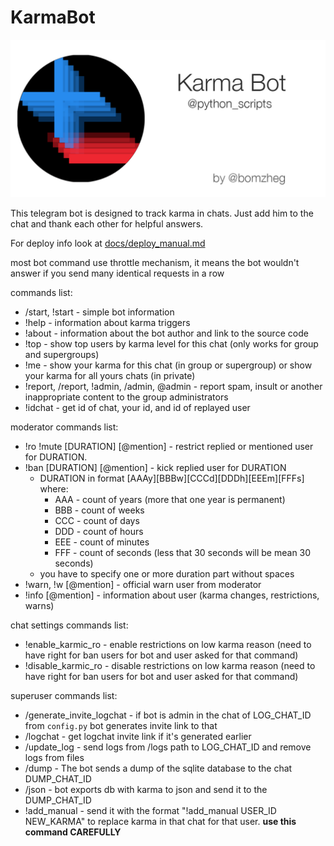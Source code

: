 # KarmaBot

![Лого проекта](./docs/pictures/gitgub_titlepic.png)

This telegram bot is designed to track karma in chats.
Just add him to the chat and thank each other for helpful answers.

For deploy info look at [docs/deploy_manual.md](./docs/deploy_manual.md)

most bot command use throttle mechanism, it means the bot wouldn't answer if you send many identical requests in a row

commands list:
* /start, !start - simple bot information
* !help - information about karma triggers
* !about - information about the bot author and link to the source code
* !top - show top users by karma level for this chat (only works for group and supergroups)
* !me - show your karma for this chat (in group or supergroup) or show your karma for all yours chats (in private)
* !report, /report, !admin, /admin, @admin - report spam, insult or another inappropriate content 
to the group administrators
* !idchat - get id of chat, your id, and id of replayed user   

moderator commands list:
* !ro !mute [DURATION] [@mention] - restrict replied or mentioned user for DURATION. 
* !ban [DURATION] [@mention] - kick replied user for DURATION
  * DURATION in format [AAAy][BBBw][CCCd][DDDh][EEEm][FFFs] where:
    * AAA - count of years (more that one year is permanent)
    * BBB - count of weeks
    * CCC - count of days
    * DDD - count of hours
    * EEE - count of minutes
    * FFF - count of seconds (less that 30 seconds will be mean 30 seconds)
  * you have to specify one or more duration part without spaces
* !warn, !w [@mention] - official warn user from moderator
* !info [@mention] - information about user (karma changes, restrictions, warns)


chat settings commands list:
* !enable_karmic_ro - enable restrictions on low karma reason 
  (need to have right for ban users for bot and user asked for that command)
* !disable_karmic_ro - disable restrictions on low karma reason
  (need to have right for ban users for bot and user asked for that command)

superuser commands list:
* /generate_invite_logchat - if bot is admin in the chat of LOG_CHAT_ID from `config.py` bot generates invite link to that
* /logchat - get logchat invite link if it's generated earlier
* /update_log - send logs from /logs path to LOG_CHAT_ID and remove logs from files
* /dump - The bot sends a dump of the sqlite database to the chat DUMP_CHAT_ID
* /json - bot exports db with karma to json and send it to the DUMP_CHAT_ID
* !add_manual - send it with the format  "!add_manual USER_ID NEW_KARMA" to replace karma in that chat for that user.
**use this command CAREFULLY**
